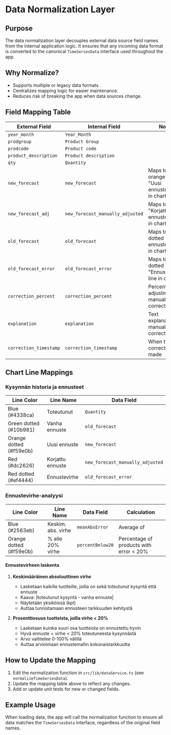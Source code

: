 # Data Normalization Layer

## Purpose
The data normalization layer decouples external data source field names from the internal application logic. It ensures that any incoming data format is converted to the canonical `TimeSeriesData` interface used throughout the app.

## Why Normalize?
- Supports multiple or legacy data formats.
- Centralizes mapping logic for easier maintenance.
- Reduces risk of breaking the app when data sources change.

## Field Mapping Table
| External Field         | Internal Field                  | Notes |
|-----------------------|--------------------------------|-------|
| `year_month`          | `Year_Month`                   |       |
| `prodgroup`           | `Product Group`                |       |
| `prodcode`            | `Product code`                 |       |
| `product_description` | `Product description`          |       |
| `qty`                 | `Quantity`                     |       |
| `new_forecast`        | `new_forecast`                 | Maps to orange dotted "Uusi ennuste" line in chart |
| `new_forecast_adj`    | `new_forecast_manually_adjusted`| Maps to red "Korjattu ennuste" line in chart |
| `old_forecast`        | `old_forecast`                 | Maps to green dotted "Vanha ennuste" line in chart |
| `old_forecast_error`  | `old_forecast_error`          | Maps to red dotted "Ennustevirhe" line in chart |
| `correction_percent`  | `correction_percent`          | Percentage adjustment for manual corrections |
| `explanation`         | `explanation`                 | Text explanation for manual corrections |
| `correction_timestamp`| `correction_timestamp`        | When the correction was made |

## Chart Line Mappings

### Kysynnän historia ja ennusteet
| Line Color | Line Name | Data Field |
|------------|-----------|------------|
| Blue (#4338ca) | Toteutunut | `Quantity` |
| Green dotted (#10b981) | Vanha ennuste | `old_forecast` |
| Orange dotted (#f59e0b) | Uusi ennuste | `new_forecast` |
| Red (#dc2626) | Korjattu ennuste | `new_forecast_manually_adjusted` |
| Red dotted (#ef4444) | Ennustevirhe | `old_forecast_error` |

### Ennustevirhe-analyysi
| Line Color | Line Name | Data Field | Calculation |
|------------|-----------|------------|-------------|
| Blue (#2563eb) | Keskim. abs. virhe | `meanAbsError` | Average of |actual - forecast| for all products |
| Orange dotted (#f59e0b) | % alle 20% virhe | `percentBelow20` | Percentage of products with error < 20% |

#### Ennustevirheen laskenta
1. **Keskimääräinen absoluuttinen virhe**
   - Lasketaan kaikille tuotteille, joilla on sekä toteutunut kysyntä että ennuste
   - Kaava: |toteutunut kysyntä - vanha ennuste|
   - Näytetään yksiköissä (kpl)
   - Auttaa tunnistamaan ennusteen tarkkuuden kehitystä

2. **Prosenttiosuus tuotteista, joilla virhe < 20%**
   - Lasketaan kuinka suuri osa tuotteista on ennustettu hyvin
   - Hyvä ennuste = virhe < 20% toteutuneesta kysynnästä
   - Arvo vaihtelee 0-100% välillä
   - Auttaa arvioimaan ennustemallin kokonaistarkkuutta

## How to Update the Mapping
1. Edit the normalization function in `src/lib/dataService.ts` (see `normalizeTimeSeriesData`).
2. Update the mapping table above to reflect any changes.
3. Add or update unit tests for new or changed fields.

## Example Usage
When loading data, the app will call the normalization function to ensure all data matches the `TimeSeriesData` interface, regardless of the original field names. 